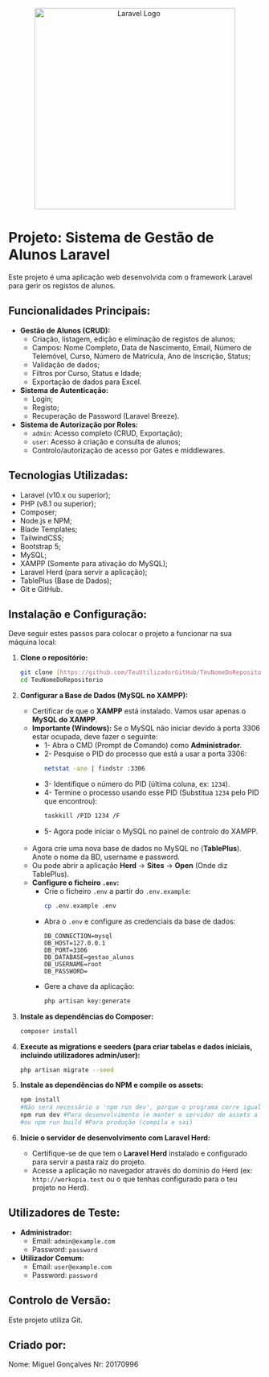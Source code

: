 <p align="center"><a href="https://laravel.com" target="_blank"><img src="https://raw.githubusercontent.com/laravel/art/master/logo-lockup/5%20SVG/2%20CMYK/1%20Full%20Color/laravel-logolockup-cmyk-red.svg" width="400" alt="Laravel Logo"></a></p>


# Projeto: Sistema de Gestão de Alunos Laravel
Este projeto é uma aplicação web desenvolvida com o framework Laravel para gerir os registos de alunos.


## Funcionalidades Principais:
* **Gestão de Alunos (CRUD):**
    * Criação, listagem, edição e eliminação de registos de alunos;
    * Campos: Nome Completo, Data de Nascimento, Email, Número de Telemóvel, Curso, Número de Matrícula, Ano de Inscrição, Status;
    * Validação de dados;
    * Filtros por Curso, Status e Idade;
    * Exportação de dados para Excel.
* **Sistema de Autenticação:**
    * Login;
    * Registo;
    * Recuperação de Password (Laravel Breeze).
* **Sistema de Autorização por Roles:**
    * `admin`: Acesso completo (CRUD, Exportação);
    * `user`: Acesso à criação e consulta de alunos;
    * Controlo/autorização de acesso por Gates e middlewares.


## Tecnologias Utilizadas:
* Laravel (v10.x ou superior);
* PHP (v8.1 ou superior);
* Composer;
* Node.js e NPM;
* Blade Templates;
* TailwindCSS;
* Bootstrap 5;
* MySQL;
* XAMPP (Somente para ativação do MySQL);
* Laravel Herd (para servir a aplicação);
* TablePlus (Base de Dados);
* Git e GitHub.


## Instalação e Configuração:
Deve seguir estes passos para colocar o projeto a funcionar na sua máquina local:

1.  **Clone o repositório:**
    ```bash
    git clone [https://github.com/TeuUtilizadorGitHub/TeuNomeDoRepositorio.git](https://github.com/TeuUtilizadorGitHub/TeuNomeDoRepositorio.git)
    cd TeuNomeDoRepositorio
    ```
2.  **Configurar a Base de Dados (MySQL no XAMPP):**
    * Certificar de que o **XAMPP** está instalado. Vamos usar apenas o **MySQL do XAMPP**.
    * **Importante (Windows):** Se o MySQL não iniciar devido à porta 3306 estar ocupada, deve fazer o seguinte:
        * 1-  Abra o CMD (Prompt de Comando) como **Administrador**.
        * 2-  Pesquise o PID do processo que está a usar a porta 3306:
            ```bash
            netstat -ano | findstr :3306
            ```
        * 3-  Identifique o número do PID (última coluna, ex: `1234`).
        * 4-  Termine o processo usando esse PID (Substitua `1234` pelo PID que encontrou):
            ```bash
            taskkill /PID 1234 /F
            ```
        * 5-  Agora pode iniciar o MySQL no painel de controlo do XAMPP.
        <br>
    * Agora crie uma nova base de dados no MySQL no (**TablePlus**). Anote o nome da BD, username e password.
    * Ou pode abrir a aplicação **Herd** -> **Sites** -> **Open** (Onde diz TablePlus).
    * **Configure o ficheiro `.env`:**
        * Crie o ficheiro `.env` a partir do `.env.example`:
            ```bash
            cp .env.example .env
            ```
        * Abra o `.env` e configure as credenciais da base de dados:
            ```dotenv
            DB_CONNECTION=mysql
            DB_HOST=127.0.0.1
            DB_PORT=3306
            DB_DATABASE=gestao_alunos
            DB_USERNAME=root
            DB_PASSWORD=
            ```
        * Gere a chave da aplicação:
            ```bash
            php artisan key:generate
            ```


3.  **Instale as dependências do Composer:**
    ```bash
    composer install
    ```


4.  **Execute as migrations e seeders (para criar tabelas e dados iniciais, incluindo utilizadores admin/user):**
    ```bash
    php artisan migrate --seed
    ```


5.  **Instale as dependências do NPM e compile os assets:**
    ```bash
    npm install
    #Não será necessário o 'npm run dev', porque o programa corre igual.
    npm run dev #Para desenvolvimento (e manter o servidor de assets a correr)
    #ou npm run build #Para produção (compila e sai)
    ```


6.  **Inicie o servidor de desenvolvimento com Laravel Herd:**
    * Certifique-se de que tem o **Laravel Herd** instalado e configurado para servir a pasta raiz do projeto.
    * Acesse a aplicação no navegador através do domínio do Herd (ex: `http://workopia.test` ou o que tenhas configurado para o teu projeto no Herd).


## Utilizadores de Teste:
* **Administrador:**
    * Email: `admin@example.com`
    * Password: `password`
* **Utilizador Comum:**
    * Email: `user@example.com`
    * Password: `password`


## Controlo de Versão:
Este projeto utiliza Git.


## Criado por:
Nome: Miguel Gonçalves
Nr: 20170996

